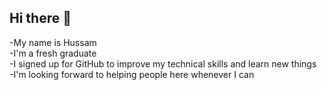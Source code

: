 ## Hi there 👋
-My name is Hussam <br>
-I'm a fresh graduate <br>
-I signed up for GitHub to improve my technical skills and learn new things <br>
-I'm looking forward to helping people here whenever I can <br>
<!--
**Hu-ssam/Hu-ssam** is a ✨ _special_ ✨ repository because its `README.md` (this file) appears on your GitHub profile.

Here are some ideas to get you started:

- 🔭 I’m currently working on ...
- 🌱 I’m currently learning ...
- 👯 I’m looking to collaborate on ...
- 🤔 I’m looking for help with ...
- 💬 Ask me about ...
- 📫 How to reach me: ...
- 😄 Pronouns: ...
- ⚡ Fun fact: ...
-->
